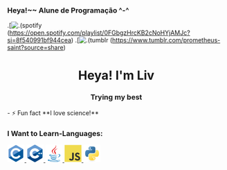 ### Heya!~~ Alune de Programação ^-^ 

.[![.(spotify](https://img.shields.io/badge/Spotify-1ED760?&style=for-the-badge&logo=spotify&logoColor=white) (https://open.spotify.com/playlist/0FGbgzHrcKB2cNoHYjAMJc?si=8f540991bf944cea)
.[![.(tumblr](https://img.shields.io/badge/Tumblr-%2336465D.svg?&style=for-the-badge&logo=Tumblr&logoColor=white) (https://www.tumblr.com/prometheus-saint?source=share)

<h1 align="center">Heya! I'm Liv</h1>
<h3 align="center">Trying my best</h3>
- ⚡ Fun fact **I love science!**
</p>

<h3 align="left">I Want to Learn-Languages:</h3>
<p align="left"> <a href="https://www.cprogramming.com/" target="_blank" rel="noreferrer"> <img src="https://raw.githubusercontent.com/devicons/devicon/master/icons/c/c-original.svg" alt="c" width="40" height="40"/> </a> <a href="https://www.w3schools.com/cpp/" target="_blank" rel="noreferrer"> <img src="https://raw.githubusercontent.com/devicons/devicon/master/icons/cplusplus/cplusplus-original.svg" alt="cplusplus" width="40" height="40"/> </a> <a href="https://www.java.com" target="_blank" rel="noreferrer"> <img src="https://raw.githubusercontent.com/devicons/devicon/master/icons/java/java-original.svg" alt="java" width="40" height="40"/> </a> <a href="https://developer.mozilla.org/en-US/docs/Web/JavaScript" target="_blank" rel="noreferrer"> <img src="https://raw.githubusercontent.com/devicons/devicon/master/icons/javascript/javascript-original.svg" alt="javascript" width="40" height="40"/> </a> <a href="https://www.python.org" target="_blank" rel="noreferrer"> <img src="https://raw.githubusercontent.com/devicons/devicon/master/icons/python/python-original.svg" alt="python" width="40" height="40"/> </a> </p>
